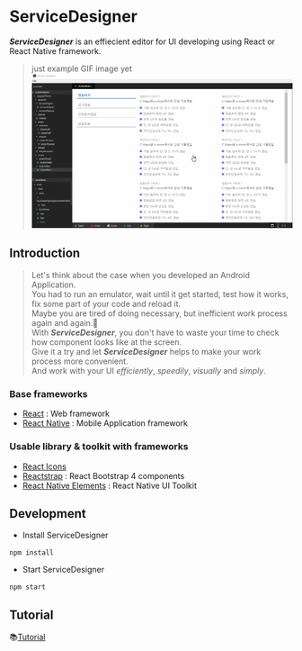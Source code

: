 <!-- README -->
# ServiceDesigner
**_ServiceDesigner_** is an effiecient editor for UI developing using React or React Native framework.
<!-- > ServiceDesginer is an Editor to update design of your project using react or react-native.  
> React & React-Native Design Editor desktop app built on top of Electron.  
> You can update both web and app design created by react or react-native.   -->

<!-- gif 파일 juice 페이지로 수정 필요 => 현재 청음이지 페이지로 보여주고 있으므로 -->
> just example GIF image yet  
![ServiceDesigner](./asset/img/mainExample.gif)  

## Introduction
> Let's think about the case when you developed an Android Application.  
> You had to run an emulator, wait until it get started, test how it works, fix some part of your code and reload it.  
> Maybe you are tired of doing necessary, but inefficient work process again and again.:dizzy:  
> With **_ServiceDesigner_**, you don't have to waste your time to check how component looks like at the screen.  
> Give it a try and let **_ServiceDesigner_** helps to make your work process more convenient.  
> And work with your UI _efficiently_, _speedily_, _visually_ and _simply_.  

### Base frameworks
- [React](https://reactjs.org/) : Web framework
- [React Native](https://facebook.github.io/react-native/) : Mobile Application framework

### Usable library & toolkit with frameworks
- [React Icons](http://react-icons.github.io/react-icons/)
- [Reactstrap](https://reactstrap.github.io/) : React Bootstrap 4 components
- [React Native Elements](https://react-native-training.github.io/react-native-elements/) : React Native UI Toolkit  



## Development
- Install ServiceDesigner
```
npm install
```
- Start ServiceDesigner
```
npm start 
```

<!-- ## build
```
npm run dist
``` -->



## Tutorial
:books:[Tutorial](https://github.com/hyun12345/ServiceDesigner/blob/tutorial/TUTORIAL.md)